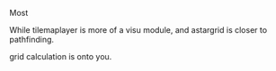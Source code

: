Most 


While tilemaplayer is more of a visu module, and astargrid is closer to pathfinding.

grid calculation is onto you.
